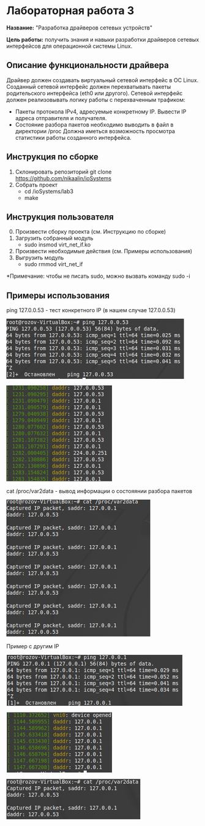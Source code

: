 # Лабораторная работа 3

**Название:** "Разработка драйверов сетевых устройств"

**Цель работы:** получить знания и навыки разработки драйверов сетевых интерфейсов для операционной системы Linux.

## Описание функциональности драйвера

Драйвер должен создавать виртуальный сетевой интерфейс в ОС Linux.
Созданный сетевой интерфейс должен перехватывать пакеты родительского интерфейса (eth0 или другого).
Сетевой интерфейс должен реализовывать логику работы с перехваченным трафиком:
 - Пакеты протокола IPv4, адресуемые конкретному IP. Вывести IP адреса отправителя и получателя.
 - Состояние разбора пакетов необходимо выводить в файл в директории /proc
Должна иметься возможность просмотра статистики работы созданного интерфейса.

## Инструкция по сборке

1. Склонировать репозиторий
    git clone https://github.com/nikaalin/ioSystems 
2. Собрать проект
    - cd /ioSystems/lab3
    - make

## Инструкция пользователя

0. Произвести сборку проекта (см. Инструкцию по сборке)
1. Загрузить собранный модуль
    - sudo insmod virt_net_if.ko
2. Произвести необходимые действия (см. Примеры использования)
3. Выгрузить модуль
    - sudo rmmod virt_net_if
   
*Примечание: чтобы не писать sudo, можно вызвать команду sudo -i


## Примеры использования
ping 127.0.0.53 - тест конкретного IP (в нашем случае 127.0.0.53)

![](./3.jpg)

![](./2.jpg)

cat /proc/var2data - вывод информации о состояянии разбора пакетов

![](./1.jpg)

Пример с другим IP

![](./6.jpg)

![](./5.jpg)

![](./4.jpg)
